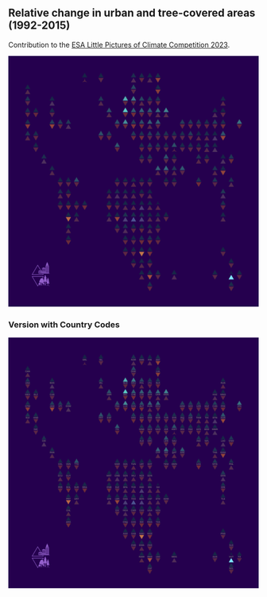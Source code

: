 ## Relative change in urban and tree-covered areas (1992-2015)

Contribution to the [ESA Little Pictures of Climate Competition 2023](https://climate.esa.int/en/littlepicturescompetition/).

![](./plots/geofacet-triangles.png)

### Version with Country Codes

![](./plots/geofacet-triangles-labs.png)
